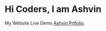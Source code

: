 # Hi Coders, I am Ashvin

My Website Live Demo [Ashvin Prtfolio](https://github.com/facebook/create-react-app).